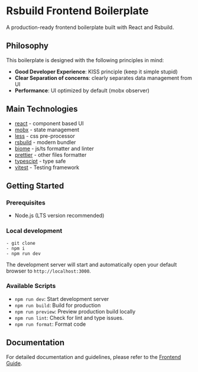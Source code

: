 # Rsbuild Frontend Boilerplate

A production-ready frontend boilerplate built with React and Rsbuild.

## Philosophy

This boilerplate is designed with the following principles in mind:

- **Good Developer Experience**: KISS principle (keep it simple stupid)
- **Clear Separation of concerns**: clearly separates data management from UI
- **Performance**: UI optimized by default (mobx observer)

## Main Technologies

- [react](https://react.dev/) -  component based UI
- [mobx](https://mobx.js.org/) -  state management
- [less](https://lesscss.org/) - css pre-processor
- [rsbuild](https://rsbuild.dev/) - modern bundler
- [biome](https://biomejs.dev/) - js/ts formatter and linter
- [prettier](https://prettier.io/) - other files formatter
- [typescipt](https://www.typescriptlang.org/) - type safe
- [vitest](https://vitest.dev/) - Testing framework

## Getting Started

### Prerequisites

- Node.js (LTS version recommended)

### Local development

```
- git clone
- npm i
- npm run dev
```

The development server will start and automatically open your default browser to `http://localhost:3000`.

### Available Scripts

- `npm run dev`: Start development server
- `npm run build`: Build for production
- `npm run preview`: Preview production build locally
- `npm run lint`: Check for lint and type issues.
- `npm run format`: Format code

## Documentation

For detailed documentation and guidelines, please refer to the [Frontend Guide](./docs/frontend-guide/).


